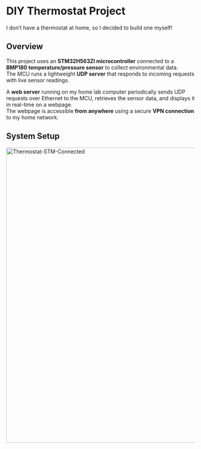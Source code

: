 # DIY Thermostat Project  

I don’t have a thermostat at home, so I decided to build one myself!  

## Overview  
This project uses an **STM32H563ZI microcontroller** connected to a **BMP180 temperature/pressure sensor** to collect environmental data.  
The MCU runs a lightweight **UDP server** that responds to incoming requests with live sensor readings.  

A **web server** running on my home lab computer periodically sends UDP requests over Ethernet to the MCU, retrieves the sensor data, and displays it in real-time on a webpage.  
The webpage is accessible **from anywhere** using a secure **VPN connection** to my home network.  


## System Setup 

<img width="1092" height="787" alt="Thermostat-STM-Connected" src="https://github.com/user-attachments/assets/1a7218fc-d8be-4259-87c6-b1264e95f976" />

